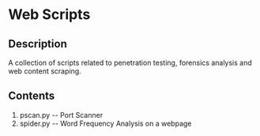 # Web Scripts 

## Description
A collection of scripts related to penetration testing, forensics analysis and web content scraping. 

## Contents
1. pscan.py -- Port Scanner
2. spider.py -- Word Frequency Analysis on a webpage
